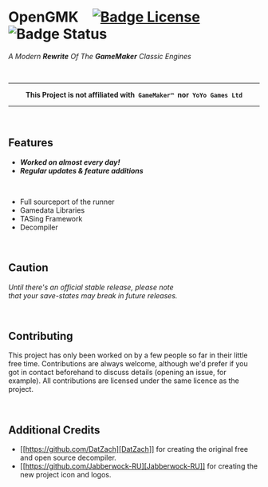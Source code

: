 # OpenGMK [![Badge License]][License] ![Badge Status]

*A Modern **Rewrite** Of The **GameMaker** Classic Engines*

<br>

---

<div align = center>

  **This Project is not affiliated with `GameMaker™` nor `YoYo Games Ltd`**
  
</div>

---

<br>

## Features

- ***Worked on almost every day!***
- ***Regular updates & feature additions***

<br>

- Full sourceport of the runner
- Gamedata Libraries
- TASing Framework
- Decompiler

<br>

## Caution

*Until there's an official stable release, please note* <br>
*that your save-states may break in future releases.*

<br>

## Contributing
This project has only been worked on by a few people so far in their little free time. Contributions are always welcome, although we'd prefer if you got in contact beforehand to discuss details (opening an issue, for example). All contributions are licensed under the same licence as the project.

<br>

## Additional Credits
- [[https://github.com/DatZach][DatZach]] for creating the original free and open source decompiler.
- [[https://github.com/Jabberwock-RU][Jabberwock-RU]] for creating the new project icon and logos.


<!----------------------------------------------------------------------------->

[Badge License]: https://img.shields.io/badge/License-GPL_v2-blue.svg
[Badge Status]: https://img.shields.io/static/v1?label=Status&message=Work%20In%20Progress&color=9c3066
[License]: LICENSE.md
